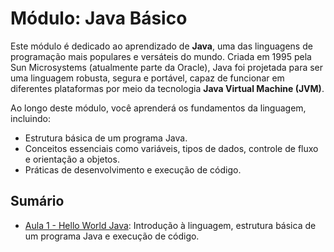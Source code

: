 # Módulo: Java Básico

Este módulo é dedicado ao aprendizado de **Java**, uma das linguagens de programação mais populares e versáteis do mundo. Criada em 1995 pela Sun Microsystems (atualmente parte da Oracle), Java foi projetada para ser uma linguagem robusta, segura e portável, capaz de funcionar em diferentes plataformas por meio da tecnologia **Java Virtual Machine (JVM)**.

Ao longo deste módulo, você aprenderá os fundamentos da linguagem, incluindo:

- Estrutura básica de um programa Java.
- Conceitos essenciais como variáveis, tipos de dados, controle de fluxo e orientação a objetos.
- Práticas de desenvolvimento e execução de código.

## Sumário

- [Aula 1 - Hello World Java](./aula1/README.md): Introdução à linguagem, estrutura básica de um programa Java e execução de código.
